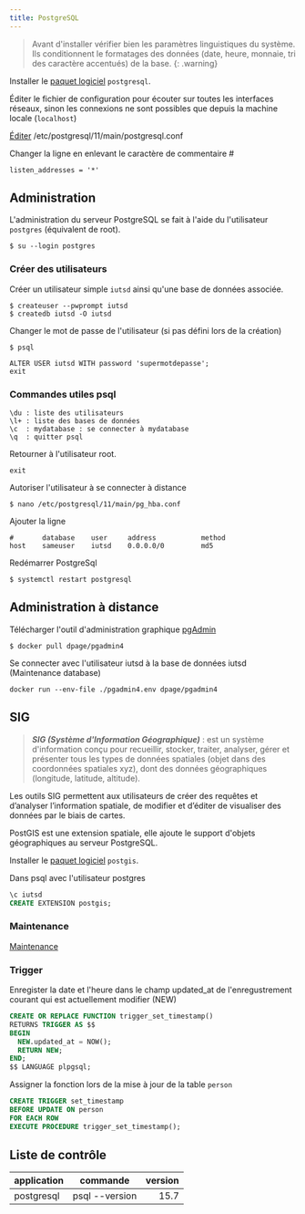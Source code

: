 ```yaml
---
title: PostgreSQL
---
```


> Avant d'installer vérifier bien les paramètres linguistiques du système. Ils conditionnent le formatages des données (date, heure, monnaie, tri des caractère accentués) de la base.
{: .warning}

Installer le [paquet logiciel](/linux/paquet/) `postgresql`.

Éditer le fichier de configuration pour écouter sur toutes les interfaces réseaux, sinon les connexions ne sont possibles que depuis la machine locale (`localhost`)

[Éditer](/linux/nano) /etc/postgresql/11/main/postgresql.conf

Changer la ligne en enlevant le caractère de commentaire #

```
listen_addresses = '*'
```

## Administration
L'administration du serveur PostgreSQL se fait à l'aide du l'utilisateur `postgres` (équivalent de root).

```shell
$ su --login postgres
```

### Créer des utilisateurs

Créer un utilisateur simple `iutsd` ainsi qu'une base de données associée.

```shell
$ createuser --pwprompt iutsd
$ createdb iutsd -O iutsd
```

Changer le mot de passe de l'utilisateur (si pas défini lors de la création)

```shell
$ psql

ALTER USER iutsd WITH password 'supermotdepasse';
exit
```

### Commandes utiles psql

```
\du : liste des utilisateurs
\l+ : liste des bases de données
\c  : mydatabase : se connecter à mydatabase
\q  : quitter psql
```
Retourner à l'utilisateur root.

```shell
exit
```

Autoriser l'utilisateur à se connecter à distance

```shell
$ nano /etc/postgresql/11/main/pg_hba.conf
```

Ajouter la ligne

```
#       database    user     address           method
host    sameuser    iutsd    0.0.0.0/0         md5
```

Redémarrer PostgreSql

```shell
$ systemctl restart postgresql
```

## Administration à distance

Télécharger l'outil d'administration graphique [pgAdmin](https://www.pgadmin.org/)

```shell
$ docker pull dpage/pgadmin4
```

Se connecter avec l'utilisateur iutsd à la base de données iutsd (Maintenance database)

```shell
docker run --env-file ./pgadmin4.env dpage/pgadmin4
```

## SIG

> ***SIG (Système d'Information Géographique)*** : est un système d'information conçu pour recueillir, stocker, traiter, analyser, gérer et présenter tous les types de données spatiales (objet dans des coordonnées spatiales xyz), dont des données géographiques (longitude, latitude, altitude).

Les outils SIG permettent aux utilisateurs de créer des requêtes et d’analyser l’information spatiale, de modifier et d’éditer de visualiser des données par le biais de cartes.

PostGIS est une extension spatiale, elle ajoute le support d'objets géographiques au serveur PostgreSQL.

Installer le [paquet logiciel](/linux/paquet/) `postgis`.

Dans psql avec l'utilisateur postgres

```sql
\c iutsd
CREATE EXTENSION postgis;
```
### Maintenance

[Maintenance](maintenance)


### Trigger

Enregister la date et l'heure dans le champ updated_at de l'enregustrement courant qui est actuellement modifier (NEW)

```sql
CREATE OR REPLACE FUNCTION trigger_set_timestamp()
RETURNS TRIGGER AS $$
BEGIN
  NEW.updated_at = NOW();
  RETURN NEW;
END;
$$ LANGUAGE plpgsql;
```

Assigner la fonction lors de la mise à jour de la table `person`

```sql
CREATE TRIGGER set_timestamp
BEFORE UPDATE ON person
FOR EACH ROW
EXECUTE PROCEDURE trigger_set_timestamp();
```

## Liste de contrôle

|application|commande|version|
|-|-|-:|
postgresql|psql --version|15.7
